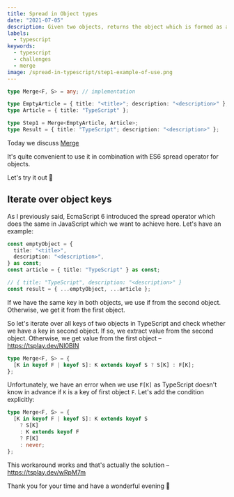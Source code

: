 ```yaml
---
title: Spread in Object types
date: "2021-07-05"
description: Given two objects, returns the object which is formed as a spread of two objects
labels:
  - typescript
keywords:
  - typescript
  - challenges
  - merge
image: /spread-in-typescript/step1-example-of-use.png
---
```


```typescript title="Example of Merge use"
type Merge<F, S> = any; // implementation

type EmptyArticle = { title: "<title>"; description: "<description>" };
type Article = { title: "TypeScript" };

type Step1 = Merge<EmptyArticle, Article>;
type Result = { title: "TypeScript"; description: "<description>" };
```

Today we discuss [Merge](https://github.com/type-challenges/type-challenges/blob/master/questions/599-medium-merge/README.md)

It's quite convenient to use it in combination with ES6 spread operator for objects.

Let's try it out 🚀

## Iterate over object keys

As I previously said, EcmaScript 6 introduced the spread operator which does the same in JavaScript which we want to achieve here. Let's have an example:

```typescript title="Spread in JavaScript"
const emptyObject = {
  title: "<title>",
  description: "<description>",
} as const;
const article = { title: "TypeScript" } as const;

// { title: "TypeScript", description: "<description>" }
const result = { ...emptyObject, ...article };
```

If we have the same key in both objects, we use if from the second object. Otherwise, we get it from the first object.

So let's iterate over all keys of two objects in TypeScript and check whether we have a key in second object. If so, we extract value from the second object. Otherwise, we get value from the first object – https://tsplay.dev/Nl0BlN

```typescript title="Merge, version 1"
type Merge<F, S> = {
  [K in keyof F | keyof S]: K extends keyof S ? S[K] : F[K];
};
```

Unfortunately, we have an error when we use `F[K]` as TypeScript doesn't know in advance if `K` is a key of first object `F`. Let's add the condition explicitly:

```typescript title="Merge, final version"
type Merge<F, S> = {
  [K in keyof F | keyof S]: K extends keyof S
    ? S[K]
    : K extends keyof F
    ? F[K]
    : never;
};
```

This workaround works and that's actually the solution – https://tsplay.dev/wRpM7m

Thank you for your time and have a wonderful evening 🌇
